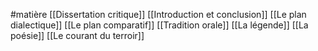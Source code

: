 #matière
[[Dissertation critique]]
[[Introduction et conclusion]]
[[Le plan dialectique]]
[[Le plan comparatif]]
[[Tradition orale]]
[[La légende]]
[[La poésie]]
[[Le courant du terroir]]
